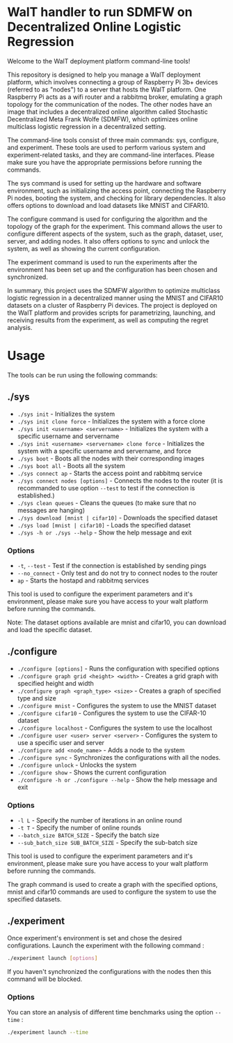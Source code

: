 # WalT handler to run SDMFW on Decentralized Online Logistic Regression

Welcome to the WalT deployment platform command-line tools!

This repository is designed to help you manage a WalT deployment platform, which involves connecting a group of Raspberry Pi 3b+ devices (referred to as "nodes") to a server that hosts the WalT platform. One Raspberry Pi acts as a wifi router and a rabbitmq broker, emulating a graph topology for the communication of the nodes. The other nodes have an image that includes a decentralized online algorithm called Stochastic Decentralized Meta Frank Wolfe (SDMFW), which optimizes online multiclass logistic regression in a decentralized setting.

The command-line tools consist of three main commands: sys, configure, and experiment. These tools are used to perform various system and experiment-related tasks, and they are command-line interfaces. Please make sure you have the appropriate permissions before running the commands.

The sys command is used for setting up the hardware and software environment, such as initializing the access point, connecting the Raspberry Pi nodes, booting the system, and checking for library dependencies. It also offers options to download and load datasets like MNIST and CIFAR10.

The configure command is used for configuring the algorithm and the topology of the graph for the experiment. This command allows the user to configure different aspects of the system, such as the graph, dataset, user, server, and adding nodes. It also offers options to sync and unlock the system, as well as showing the current configuration.

The experiment command is used to run the experiments after the environment has been set up and the configuration has been chosen and synchronized.

In summary, this project uses the SDMFW algorithm to optimize multiclass logistic regression in a decentralized manner using the MNIST and CIFAR10 datasets on a cluster of Raspberry Pi devices. The project is deployed on the WalT platform and provides scripts for parametrizing, launching, and receiving results from the experiment, as well as computing the regret analysis.

# Usage
The tools can be run using the following commands:

## ./sys
- `./sys init` - Initializes the system
- `./sys init clone force` - Initializes the system with a force clone
- `./sys init <username> <servername>` - Initializes the system with a specific username and servername
- `./sys init <username> <servername> clone force` - Initializes the system with a specific username and servername, and force
- `./sys boot` - Boots all the nodes with their corresponding images
- `./sys boot all` - Boots all the system
- `./sys connect ap` - Starts the access point and rabbitmq service
- `./sys connect nodes [options]` - Connects the nodes to the router (it is recommanded to use option `--test` to test if the connection is established.)
- `./sys clean queues` - Cleans the queues (to make sure that no messages are hanging)
- `./sys download [mnist | cifar10]` - Downloads the specified dataset
- `./sys load [mnist | cifar10]` - Loads the specified dataset
- `./sys -h or ./sys --help` - Show the help message and exit
### Options 

- `-t`, `--test` - Test if the connection is established by sending pings
- `--no_connect` - Only test and do not try to connect nodes to the router
- `ap` - Starts the hostapd and rabbitmq services

This tool is used to configure the experiment parameters and it's environment, please make sure you have access to your walt platform before running the commands.

Note: The dataset options available are mnist and cifar10, you can download and load the specific dataset.

## ./configure

- `./configure [options]` - Runs the configuration with specified options
- `./configure graph grid <height> <width>` - Creates a grid graph with specified height and width
- `./configure graph <graph_type> <size>` - Creates a graph of specified type and size
- `./configure mnist` - Configures the system to use the MNIST dataset
- `./configure cifar10` - Configures the system to use the CIFAR-10 dataset
- `./configure localhost` - Configures the system to use the localhost
- `./configure user <user> server <server>` - Configures the system to use a specific user and server
- `./configure add <node_name>` - Adds a node to the system
- `./configure sync` - Synchronizes the configurations with all the nodes.
- `./configure unlock` - Unlocks the system
- `./configure show` - Shows the current configuration
- `./configure -h or ./configure --help` - Show the help message and exit

### Options
- `-l L` - Specify the number of iterations in an online round
- `-t T` - Specify the number of online rounds
- `--batch_size BATCH_SIZE` - Specify the batch size
- `--sub_batch_size SUB_BATCH_SIZE` - Specify the sub-batch size

This tool is used to configure the experiment parameters and it's environment, please make sure you have access to your walt platform before running the commands.

The graph command is used to create a graph with the specified options, mnist and cifar10 commands are used to configure the system to use the specified datasets.

## ./experiment
Once experiment's environment is set and chose the desired configurations. Launch the experiment with the following command :

```bash
./experiment launch [options]
```

If you haven't synchronized the configurations with the nodes then this command will be blocked.

### Options
You can store an analysis of different time benchmarks using the option `--time` : 
```bash
./experiment launch --time
```
